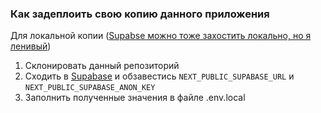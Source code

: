 ### Как задеплоить свою копию данного приложения
Для локальной копии ([Supabse можно тоже захостить локально, но я ленивый](https://supabase.com/docs/guides/self-hosting))
1. Склонировать данный репозиторий
2. Сходить в [Supabase](https://supabase.com/docs/guides/getting-started/tutorials/with-nextjs#get-the-api-keys) и обзавестись `NEXT_PUBLIC_SUPABASE_URL` и `NEXT_PUBLIC_SUPABASE_ANON_KEY`
3. Заполнить полученные значения в файле .env.local
